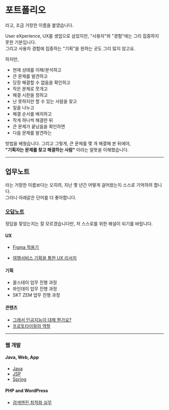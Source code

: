 # 포트폴리오
라고, 조금 거창한 이름을 붙였습니다. 

User eXperience, UX를 생업으로 삼았지만, "사용자"와 "경험"에는 그리 집중하지 못한 기분입니다.   
그리고 사용자 경험에 집중하는 "기획"을 원하는 곳도 그리 많지 않고요. 

하지만,
- 현재 상태를 이해/분석하고
- 큰 문제를 발견하고
- 당장 해결할 수 없음을 확인하고
- 작은 문제로 쪼개고
- 해결 시한을 정하고
- 난 못하지만 할 수 있는 사람을 찾고
- 일을 나누고
- 해결 순서를 배치하고
- 작게 하나씩 해결한 뒤
- 큰 문제가 끝났음을 확인하면
- 다음 문제를 발견하는

방법을 배웠습니다. 그리고 그렇게, 큰 문제를 몇 개 해결해 본 뒤에야,   
**"기획자는 문제를 찾고 해결하는 사람"** 이라는 말뜻을 이해했습니다.

--------

## 업무노트
라는 거창한 이름보다는 오히려, 지난 몇 년간 어떻게 걸어왔는지 스스로 기억하려 합니다.    
그러니 아래같은 단어를 더 좋아합니다. 

### [오답노트](https://john33fiao.github.io)

정답을 찾았는지는 잘 모르겠습니다만, 저 스스로를 위한 해설이 되기를 바랍니다. 

<!-- ### 2021-01-12
더 이상 미룰 수 없어서, 시작합니다.  -->

<!-- ### 아래는 추가 예정인 항목입니다 -->

<!-- #### Todo List

- 모바일 최적화 화면 제작
- 로고 제작 및 등록 -->

#### UX
- [Figma 적용기](https://john33fiao.github.io/uxdesign/)
<!-- 스크린샷 제작 및 등록 -->
<!-- - ~~개요 작성~~ 완료
    - 자료 수집
    - 콘텐츠 제작
    - 검수 -->
<!-- - XD 포트폴리오 스크린샷 제작 및 등록 -->
- [여행서비스 기획을 통한 UX 리서치](https://john33fiao.github.io/ux-research)

#### 기획
- 꿀스테이 업무 진행 과정
- 와인데이 업무 진행 과정
- SKT ZEM 업무 진행 과정

#### 콘텐츠

- [그래서 인공지능이 대체 뭔가요?](https://mets.co.kr/m-lab/precede/so-what-is-artificial-intelligence/7631/)
- [프로토타이핑의 역할](https://mets.co.kr/m-lab/ux/why-we-make-prototype/6795/)

---------

### 웹 개발

#### Java, Web, App
- [Java](https://github.com/john33fiao/Game-Chat)
- [JSP](https://github.com/john33fiao/BeatLMS)
- [Spring](https://github.com/john33fiao/DaNaOutLet)

#### PHP and WordPress
- [검색엔진 최적화 실무](https://john33fiao.github.io/web-marketing/)

<!-- - PHP and WordPress
    - 기본 틀 제작
    - 문구 제작 과정
    - 콘텐츠 제작 과정 -->